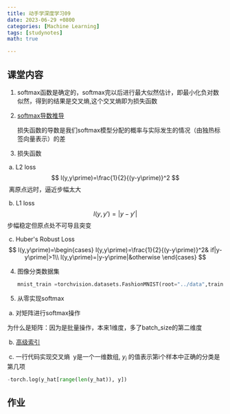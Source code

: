 ```yaml
---
title: 动手学深度学习09
date: 2023-06-29 +0800
categories: [Machine Learning]
tags: [studynotes]   
math: true

---
```

## 课堂内容

1. softmax函数是确定的，softmax完以后进行最大似然估计，即最小化负对数似然，得到的结果是交叉熵,这个交叉熵即为损失函数

2. [softmax导数推导](https://zh.d2l.ai/chapter_linear-networks/softmax-regression.html)

   损失函数的导数是我们softmax模型分配的概率与实际发生的情况（由独热标签向量表示）的差

3. 损失函数

  ​	a. L2 loss
$$
  l(y,y\prime)=\frac{1}{2}{(y-y\prime)}^2
$$
  ​		离原点远时，逼近步幅太大

  ​	 b. L1 loss
$$
l(y,y\prime)=|y-y\prime|
$$
  ​		步幅稳定但原点处不可导且突变

  ​	 c. Huber's Robust Loss
$$
l(y,y\prime)=\begin{cases}
  l(y,y\prime)=\frac{1}{2}{(y-y\prime)}^2& if|y-y\prime|>1\\
  l(y,y\prime)=|y-y\prime|&otherwise
  \end{cases}
$$

4. 图像分类数据集

   ```python
   mnist_train =torchvision.datasets.FashionMNIST(root="../data",train=True(表示训练数据集), transform=trans,出来是以张量形式读取 download=True)
   ```

5. 从零实现softmax

​		a. 对矩阵进行softmax操作

​			为什么是矩阵：因为是批量操作，本来1维度，多了batch_size的第二维度

​		b. [高级索引](https://www.runoob.com/numpy/numpy-advanced-indexing.html)

​		c. 一行代码实现交叉熵
​			y是一个一维数组, $y_i$ 的值表示第i个样本中正确的分类是第几项

```python 
-torch.log(y_hat[range(len(y_hat)), y])
```


## 作业